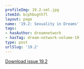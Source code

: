```yaml
---
profileImg: 19.2-sml.jpg
itemId: bcphbugth7l
layout: page
name: '19.2: Sexuality in Dreams'
tags:
- hasAuthor: dreamnetwork
- hasTag: dream-network-volume-19
type: post
urlSlug: '19.2'
---
```

<a href="../files/pdfs/Volume_19/19.2-Dream-Network-Vol-19-No-2.pdf" download="">Download issue 19.2</a>